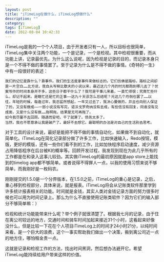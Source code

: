 ```yaml
---
layout: post
title: "iTimeLog在做什么，iTimeLog想做什么"
description: ""
category: 
tags: [iTimeLog]
date: 2012-08-04 10:42:33
---
```


iTimeLog是我的一个个人项目，由于开发者只有一人，所以目标也很简单，iTimeLog集中关注两个功能，一个是记录，一个是检视。其中检视很重要，而从功能上讲，记录最优先。为什么这么说呢，因为检视是记录的目的，而记录本身只是一个不得不做的事情罢了。至于记录为什么是不得不做的事情。《奇特的一生》中有一段很好的表述：

	我们的记忆是靠什么？靠事件。我们的生活是拿事件来做标志的。它们仿佛是路标，路标之间却是一片空白……比方说，我自从写柳比歇夫的小说以来，最近这几个月的时光都跑到哪儿去了？伏案写作的时间本身并不多，这些日子都干什么了？我可是干事儿来着，一直忙得很；究竟忙些什么，却记不起来。是瞎忙还是忙的正事——这九十天该怎么总结呢？光这几个月倒也罢了……以往，年轻的时候，每逢过年，我总猛然想起，一年又过去了，我决心要做的，并且也向别人保证了的，又没有做成——一部小说没有写完，诺沃戈罗奇纳没有去成，有些信没有回复，同谁没有见成面，又是什么没有做……拖啊拖，结果是无可再拖了。   
	如今我尽量不去回顾。随遇而安吧，干了就算了。债务太多了。   
	当然，我也不愿意承认我是破产了。最好不去想它。最聪明的办法是对自己的生活别去思考。    

对于工具的设计来说，最好是能把不得不做的事情自动化，如果做不到自动化，就简单化。iTimeLog在简化记录部分做了许多工作，比如快速输入，Redo按钮，模版，更好的模版，还有一些你们看不到的工作，比如加快程序启动速度，减少资源占用降低程序在后台被K的概率等。回顾开发过程，我发现到现在为此几乎所有的工作都是在和录入这事儿较劲。其实做iTimeLog的最初原因就是app store上能找到的timelog app都不够简单。或者说得不得罪人一点，以我的使用习惯来说不够简单，而我刚好是一枚码农。

刚刚提交的1.5.0是一个分界版本，在1.5.0之前，iTimeLog的重心是记录，之后，重心移到检视部分，具体来说，就是报表。iTimeLog将会从记账类软件那里学到许多统计报表相关的功能。时间就是金钱，其实人类对金钱记录方面的努力很多时候也可以用为时间记录上。那么为什么不直接使用记账类软件？因为它们的输入部分不够简单嘛：）

检视和统计功能能带来什么呢？举个例子就很清楚了。根据我七月的记录，由于住在离公司较远的地方，交通时间和骑车时间加起来接近31个小时，这看起来好像没什么，但是比较一下花在个人项目iTimeLog上的时间才24小时21分，以纯时间来看，是一个巨大的浪费，这个一事实帮助我们做出一个决策，搬到离公司近一点的地方住，哪怕租金贵一点。

这就是记录和检视工作的方法，找出时间黑洞，然后想办法避开它。希望iTimeLog能持续给用户带来这样的价值。


